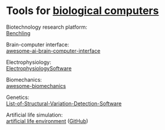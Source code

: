 
# Tools for [biological computers](https://trendless.tech/bio-computer)

Biotechnology research platform:  
[Benchling](https://www.benchling.com/)

Brain-computer interface:  
[awesome-ai-brain-computer-interface](https://github.com/atonkamanda/awesome-ai-brain-computer-interface)

Electrophysiology:  
[ElectrophysiologySoftware](https://github.com/openlists/ElectrophysiologySoftware)

Biomechanics:  
[awesome-biomechanics](https://github.com/modenaxe/awesome-biomechanics)

Genetics:  
[List-of-Structural-Variation-Detection-Software](https://github.com/dzyim/List-of-Structural-Variation-Detection-Software)

Artificial life simulation:  
[artificial life environment](https://alien-project.org/) ([GitHub](https://github.com/chrxh/alien))
